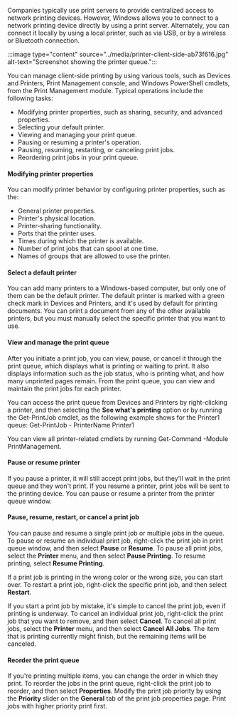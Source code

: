 Companies typically use print servers to provide centralized access to network printing devices. However, Windows allows you to connect to a network printing device directly by using a print server. Alternately, you can connect it locally by using a local printer, such as via USB, or by a wireless or Bluetooth connection.

:::image type="content" source="../media/printer-client-side-ab73f616.jpg" alt-text="Screenshot showing the printer queue.":::


You can manage client-side printing by using various tools, such as Devices and Printers, Print Management console, and Windows PowerShell cmdlets, from the Print Management module. Typical operations include the following tasks:

 -  Modifying printer properties, such as sharing, security, and advanced properties.
 -  Selecting your default printer.
 -  Viewing and managing your print queue.
 -  Pausing or resuming a printer's operation.
 -  Pausing, resuming, restarting, or canceling print jobs.
 -  Reordering print jobs in your print queue.

#### Modifying printer properties

You can modify printer behavior by configuring printer properties, such as the:

 -  General printer properties.
 -  Printer's physical location.
 -  Printer-sharing functionality.
 -  Ports that the printer uses.
 -  Times during which the printer is available.
 -  Number of print jobs that can spool at one time.
 -  Names of groups that are allowed to use the printer.

#### Select a default printer

You can add many printers to a Windows-based computer, but only one of them can be the default printer. The default printer is marked with a green check mark in Devices and Printers, and it's used by default for printing documents. You can print a document from any of the other available printers, but you must manually select the specific printer that you want to use.

#### View and manage the print queue

After you initiate a print job, you can view, pause, or cancel it through the print queue, which displays what is printing or waiting to print. It also displays information such as the job status, who is printing what, and how many unprinted pages remain. From the print queue, you can view and maintain the print jobs for each printer.

You can access the print queue from Devices and Printers by right-clicking a printer, and then selecting the **See what's printing** option or by running the Get-PrintJob cmdlet, as the following example shows for the Printer1 queue: Get-PrintJob - PrinterName Printer1

You can view all printer-related cmdlets by running Get-Command -Module PrintManagement.

#### Pause or resume printer

If you pause a printer, it will still accept print jobs, but they'll wait in the print queue and they won't print. If you resume a printer, print jobs will be sent to the printing device. You can pause or resume a printer from the printer queue window.

#### Pause, resume, restart, or cancel a print job

You can pause and resume a single print job or multiple jobs in the queue. To pause or resume an individual print job, right-click the print job in print queue window, and then select **Pause** or **Resume**. To pause all print jobs, select the **Printer** menu, and then select **Pause Printing**. To resume printing, select **Resume Printing**.

If a print job is printing in the wrong color or the wrong size, you can start over. To restart a print job, right-click the specific print job, and then select **Restart**.

If you start a print job by mistake, it's simple to cancel the print job, even if printing is underway. To cancel an individual print job, right-click the print job that you want to remove, and then select **Cancel**. To cancel all print jobs, select the **Printer** menu, and then select **Cancel All Jobs**. The item that is printing currently might finish, but the remaining items will be canceled.

#### Reorder the print queue

If you're printing multiple items, you can change the order in which they print. To reorder the jobs in the print queue, right-click the print job to reorder, and then select **Properties**. Modify the print job priority by using the **Priority** slider on the **General** tab of the print job properties page. Print jobs with higher priority print first.
